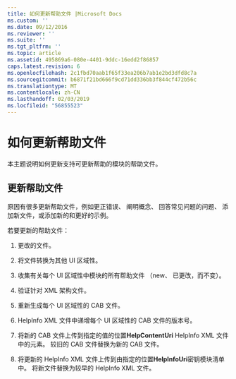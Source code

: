 ```yaml
---
title: 如何更新帮助文件 |Microsoft Docs
ms.custom: ''
ms.date: 09/12/2016
ms.reviewer: ''
ms.suite: ''
ms.tgt_pltfrm: ''
ms.topic: article
ms.assetid: 495869a6-080e-4401-9ddc-16edd2f86857
caps.latest.revision: 6
ms.openlocfilehash: 2c1fbd70aab1f65f33ea206b7ab1e2bd3dfd8c7a
ms.sourcegitcommit: b6871f21bd666f9cd71dd336bb3f844cf472b56c
ms.translationtype: MT
ms.contentlocale: zh-CN
ms.lasthandoff: 02/03/2019
ms.locfileid: "56855523"
---
```

# <a name="how-to-update-help-files"></a>如何更新帮助文件

本主题说明如何更新支持可更新帮助的模块的帮助文件。

## <a name="updating-help-files"></a>更新帮助文件

原因有很多更新帮助文件，例如更正错误、 阐明概念、 回答常见问题的问题、 添加新文件，或添加新的和更好的示例。

若要更新的帮助文件：

1. 更改的文件。

2. 将文件转换为其他 UI 区域性。

3. 收集有关每个 UI 区域性中模块的所有帮助文件 （new、 已更改，而不变）。

4. 验证针对 XML 架构文件。

5. 重新生成每个 UI 区域性的 CAB 文件。

6. HelpInfo XML 文件中递增每个 UI 区域性的 CAB 文件的版本号。

7. 将新的 CAB 文件上传到指定的值的位置**HelpContentUri** HelpInfo XML 文件中的元素。 较旧的 CAB 文件替换为新的 CAB 文件。

8. 将更新的 HelpInfo XML 文件上传到由指定的位置**HelpInfoUri**密钥模块清单中。 将新文件替换为较早的 HelpInfo XML 文件。